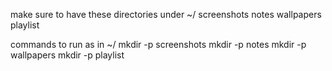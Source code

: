 make sure to have these directories under ~/
screenshots
notes
wallpapers
playlist

commands to run as in ~/
mkdir -p screenshots
mkdir -p notes
mkdir -p wallpapers
mkdir -p playlist
